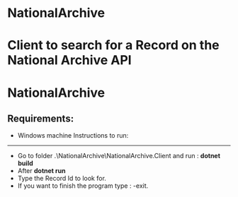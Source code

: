 # NationalArchive
Client to search for a Record on the National Archive API
=======
NationalArchive
================
Requirements:
--------------
 - Windows machine
Instructions to run:
-------------------
 -  Go to folder .\NationalArchive\NationalArchive.Client and run : **dotnet build**
 -  After **dotnet run**
  - Type the Record Id to look for.
 - If you want to finish the program type : -exit.
 
 
	
	

